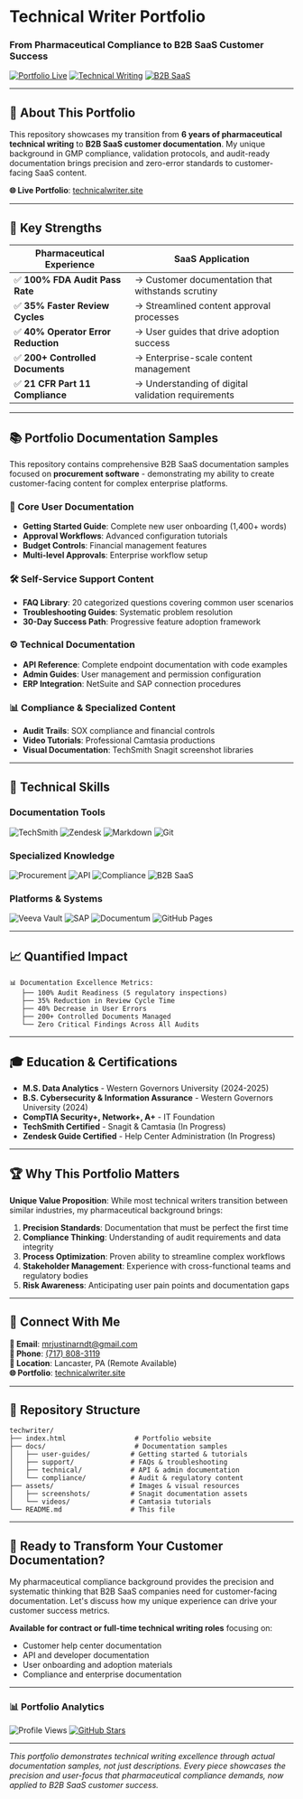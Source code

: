 # Technical Writer Portfolio
### From Pharmaceutical Compliance to B2B SaaS Customer Success

[![Portfolio Live](https://img.shields.io/badge/Portfolio-Live-brightgreen?style=for-the-badge)](https://technicalwriter.site)
[![Technical Writing](https://img.shields.io/badge/Technical-Writing-blue?style=for-the-badge)](#)
[![B2B SaaS](https://img.shields.io/badge/B2B-SaaS-orange?style=for-the-badge)](#)

---

## 👋 About This Portfolio

This repository showcases my transition from **6 years of pharmaceutical technical writing** to **B2B SaaS customer documentation**. My unique background in GMP compliance, validation protocols, and audit-ready documentation brings precision and zero-error standards to customer-facing SaaS content.

**🌐 Live Portfolio**: [technicalwriter.site](https://technicalwriter.site)

---

## 🎯 Key Strengths

| Pharmaceutical Experience | SaaS Application |
|--------------------------|------------------|
| ✅ **100% FDA Audit Pass Rate** | → Customer documentation that withstands scrutiny |
| ✅ **35% Faster Review Cycles** | → Streamlined content approval processes |
| ✅ **40% Operator Error Reduction** | → User guides that drive adoption success |
| ✅ **200+ Controlled Documents** | → Enterprise-scale content management |
| ✅ **21 CFR Part 11 Compliance** | → Understanding of digital validation requirements |

---

## 📚 Portfolio Documentation Samples

This repository contains comprehensive B2B SaaS documentation samples focused on **procurement software** - demonstrating my ability to create customer-facing content for complex enterprise platforms.

### 🚀 Core User Documentation
- **Getting Started Guide**: Complete new user onboarding (1,400+ words)
- **Approval Workflows**: Advanced configuration tutorials
- **Budget Controls**: Financial management features
- **Multi-level Approvals**: Enterprise workflow setup

### 🛠️ Self-Service Support Content
- **FAQ Library**: 20 categorized questions covering common user scenarios
- **Troubleshooting Guides**: Systematic problem resolution
- **30-Day Success Path**: Progressive feature adoption framework

### ⚙️ Technical Documentation
- **API Reference**: Complete endpoint documentation with code examples
- **Admin Guides**: User management and permission configuration
- **ERP Integration**: NetSuite and SAP connection procedures

### 📊 Compliance & Specialized Content
- **Audit Trails**: SOX compliance and financial controls
- **Video Tutorials**: Professional Camtasia productions
- **Visual Documentation**: TechSmith Snagit screenshot libraries

---

## 🔧 Technical Skills

### Documentation Tools
![TechSmith](https://img.shields.io/badge/TechSmith-Snagit%20%7C%20Camtasia-blue)
![Zendesk](https://img.shields.io/badge/Zendesk-Help%20Center-green)
![Markdown](https://img.shields.io/badge/Markdown-Documentation-lightgrey)
![Git](https://img.shields.io/badge/Git-Version%20Control-red)

### Specialized Knowledge
![Procurement](https://img.shields.io/badge/Procurement-Software-orange)
![API](https://img.shields.io/badge/API-Documentation-blue)
![Compliance](https://img.shields.io/badge/Regulatory-Compliance-purple)
![B2B SaaS](https://img.shields.io/badge/B2B-SaaS-brightgreen)

### Platforms & Systems
![Veeva Vault](https://img.shields.io/badge/Veeva-Vault-blue)
![SAP](https://img.shields.io/badge/SAP-Integration-orange)
![Documentum](https://img.shields.io/badge/Documentum-ECM-green)
![GitHub Pages](https://img.shields.io/badge/GitHub-Pages-black)

---

## 📈 Quantified Impact

```
📊 Documentation Excellence Metrics:
   ├── 100% Audit Readiness (5 regulatory inspections)
   ├── 35% Reduction in Review Cycle Time
   ├── 40% Decrease in User Errors
   ├── 200+ Controlled Documents Managed
   └── Zero Critical Findings Across All Audits
```

---

## 🎓 Education & Certifications

- **M.S. Data Analytics** - Western Governors University (2024-2025)
- **B.S. Cybersecurity & Information Assurance** - Western Governors University (2024)
- **CompTIA Security+, Network+, A+** - IT Foundation
- **TechSmith Certified** - Snagit & Camtasia (In Progress)
- **Zendesk Guide Certified** - Help Center Administration (In Progress)

---

## 🏆 Why This Portfolio Matters

**Unique Value Proposition**: While most technical writers transition between similar industries, my pharmaceutical background brings:

1. **Precision Standards**: Documentation that must be perfect the first time
2. **Compliance Thinking**: Understanding of audit requirements and data integrity
3. **Process Optimization**: Proven ability to streamline complex workflows
4. **Stakeholder Management**: Experience with cross-functional teams and regulatory bodies
5. **Risk Awareness**: Anticipating user pain points and documentation gaps

---

## 🔗 Connect With Me

**📧 Email**: [mrjustinarndt@gmail.com](mailto:mrjustinarndt@gmail.com)  
**📱 Phone**: [(717) 808-3119](tel:+17178083119)  
**📍 Location**: Lancaster, PA (Remote Available)  
**🌐 Portfolio**: [technicalwriter.site](https://technicalwriter.site)

---

## 📁 Repository Structure

```
techwriter/
├── index.html                 # Portfolio website
├── docs/                      # Documentation samples
│   ├── user-guides/          # Getting started & tutorials
│   ├── support/              # FAQs & troubleshooting
│   ├── technical/            # API & admin documentation
│   └── compliance/           # Audit & regulatory content
├── assets/                   # Images & visual resources
│   ├── screenshots/          # Snagit documentation assets
│   └── videos/               # Camtasia tutorials
└── README.md                 # This file
```

---

## 🚀 Ready to Transform Your Customer Documentation?

My pharmaceutical compliance background provides the precision and systematic thinking that B2B SaaS companies need for customer-facing documentation. Let's discuss how my unique experience can drive your customer success metrics.

**Available for contract or full-time technical writing roles** focusing on:
- Customer help center documentation
- API and developer documentation  
- User onboarding and adoption materials
- Compliance and enterprise documentation

---

### 📊 Portfolio Analytics

![Profile Views](https://komarev.com/ghpvc/?username=JustinArndtAI&color=brightgreen&style=flat-square&label=Portfolio+Views)
[![GitHub Stars](https://img.shields.io/github/stars/JustinArndtAI/techwriter?style=social)](https://github.com/JustinArndtAI/techwriter/stargazers)

---

*This portfolio demonstrates technical writing excellence through actual documentation samples, not just descriptions. Every piece showcases the precision and user-focus that pharmaceutical compliance demands, now applied to B2B SaaS customer success.*
